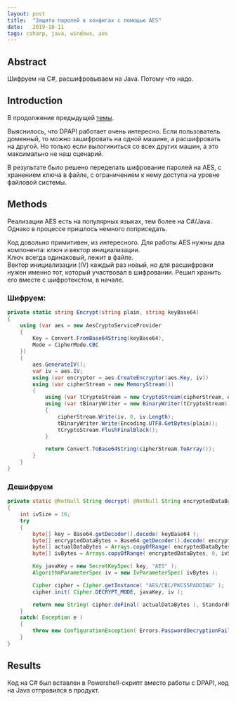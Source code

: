 ```yaml
---
layout: post
title:  "Защита паролей в конфигах с помощью AES"
date:   2019-10-11
tags: csharp, java, windows, aes
---
```


## Abstract

Шифруем на C#, расшифровываем на Java. Потому что надо.


## Introduction

В продолжение предыдущей [темы](https://redmanmale.com/all/programming/2019/01/27/dpapi.html).

Выяснилось, что DPAPI работает очень интересно. Если пользователь доменный, то можно зашифровать на одной машине, а расшифровать на другой. Но только если вылогиниться со всех других машин, а это максимально не наш сценарий.

В результате было решено переделать шифрование паролей на AES, с хранением ключа в файле, с ограничением к нему доступа на уровне файловой системы.


## Methods

Реализации AES есть на популярных языках, тем более на C#/Java. Однако в процессе пришлось немного поприседать.

Код довольно примитивен, из интересного. Для работы AES нужны два компонента: ключ и вектор инициализации.  
Ключ всегда одинаковый, лежит в файле.  
Вектор инициализации (IV) каждый раз новый, но для расшифровки нужен именно тот, который участвовал в шифровании. Решил хранить его вместе с шифротекстом, в начале.

### Шифруем:

```csharp
private static string Encrypt(string plain, string keyBase64)
{
    using (var aes = new AesCryptoServiceProvider
    {
        Key = Convert.FromBase64String(keyBase64),
        Mode = CipherMode.CBC
    })
    {
        aes.GenerateIV();
        var iv = aes.IV;
        using (var encryptor = aes.CreateEncryptor(aes.Key, iv))
        using (var cipherStream = new MemoryStream())
        {
            using (var tCryptoStream = new CryptoStream(cipherStream, encryptor, CryptoStreamMode.Write))
            using (var tBinaryWriter = new BinaryWriter(tCryptoStream))
            {
                cipherStream.Write(iv, 0, iv.Length);
                tBinaryWriter.Write(Encoding.UTF8.GetBytes(plain));
                tCryptoStream.FlushFinalBlock();
            }

            return Convert.ToBase64String(cipherStream.ToArray());
        }
    }
}
```

### Дешифруем

```java
private static @NotNull String decrypt( @NotNull String encryptedDataBase64, @NotNull String keyBase64 ) throws ConfigurationException
{
    int ivSize = 16;
    try
    {
        byte[] key = Base64.getDecoder().decode( keyBase64 );
        byte[] encryptedDataBytes = Base64.getDecoder().decode( encryptedDataBase64 );
        byte[] actualDataBytes = Arrays.copyOfRange( encryptedDataBytes, ivSize, encryptedDataBytes.length );
        byte[] ivBytes = Arrays.copyOfRange( encryptedDataBytes, 0, ivSize );

        Key javaKey = new SecretKeySpec( key, "AES" );
        AlgorithmParameterSpec iv = new IvParameterSpec( ivBytes );

        Cipher cipher = Cipher.getInstance( "AES/CBC/PKCS5PADDING" );
        cipher.init( Cipher.DECRYPT_MODE, javaKey, iv );

        return new String( cipher.doFinal( actualDataBytes ), StandardCharsets.UTF_8 );
    }
    catch( Exception e )
    {
        throw new ConfigurationException( Errors.PasswordDecryptionFailed, e, e.getMessage() );
    }
}
```

## Results

Код на C# был вставлен в Powershell-скрипт вместо работы с DPAPI, код на Java отправился в продукт.
